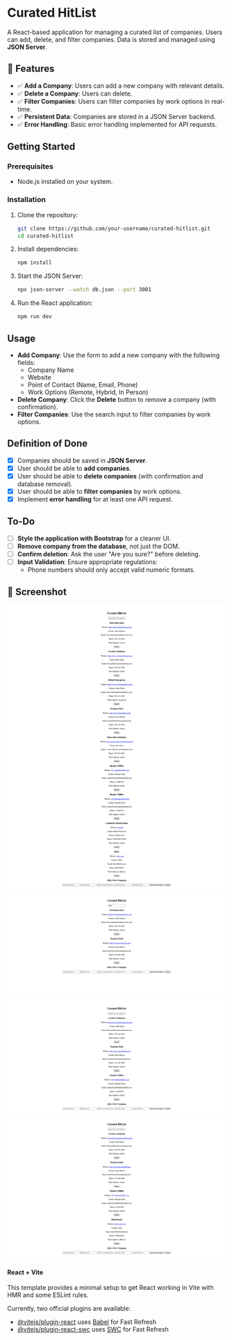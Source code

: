 # Curated HitList

A React-based application for managing a curated list of companies. Users can add, delete, and filter companies. Data is stored and managed using **JSON Server**.

## 🚀 Features

- ✅ **Add a Company**: Users can add a new company with relevant details.
- ✅ **Delete a Company**: Users can delete.
- ✅ **Filter Companies**: Users can filter companies by work options in real-time.
- ✅ **Persistent Data**: Companies are stored in a JSON Server backend.
- ✅ **Error Handling**: Basic error handling implemented for API requests.

## Getting Started

### Prerequisites

- Node.js installed on your system.

### Installation

1. Clone the repository:

   ```bash
   git clone https://github.com/your-username/curated-hitlist.git
   cd curated-hitlist
   ```

2. Install dependencies:

   ```bash
   npm install
   ```

3. Start the JSON Server:

   ```bash
   npx json-server --watch db.json --port 3001
   ```

4. Run the React application:

   ```bash
   npm run dev
   ```

## Usage

- **Add Company**: Use the form to add a new company with the following fields:
  - Company Name
  - Website
  - Point of Contact (Name, Email, Phone)
  - Work Options (Remote, Hybrid, In Person)
- **Delete Company**: Click the **Delete** button to remove a company (with confirmation).
- **Filter Companies**: Use the search input to filter companies by work options.

## Definition of Done

- [x] Companies should be saved in **JSON Server**.
- [x] User should be able to **add companies**.
- [x] User should be able to **delete companies** (with confirmation and database removal).
- [x] User should be able to **filter companies** by work options.
- [x] Implement **error handling** for at least one API request.

## To-Do

- [ ] **Style the application with Bootstrap** for a cleaner UI.
- [ ] **Remove company from the database**, not just the DOM.
- [ ] **Confirm deletion**: Ask the user "Are you sure?" before deleting.
- [ ] **Input Validation**: Ensure appropriate regulations:
  - Phone numbers should only accept valid numeric formats.

## 📸 Screenshot

![List](./src/assets/listDesk.png)
![Filter](./src/assets/filter.png)
![Delete](./src/assets/delete.png)
![Add](./src/assets/companyAdd.png)

#### React + Vite

This template provides a minimal setup to get React working in Vite with HMR and some ESLint rules.

Currently, two official plugins are available:

- [@vitejs/plugin-react](https://github.com/vitejs/vite-plugin-react/blob/main/packages/plugin-react/README.md) uses [Babel](https://babeljs.io/) for Fast Refresh
- [@vitejs/plugin-react-swc](https://github.com/vitejs/vite-plugin-react-swc) uses [SWC](https://swc.rs/) for Fast Refresh
